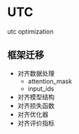 # UTC
utc optimization

## 框架迁移
- 对齐数据处理
    - attention_mask
    - input_ids
- 对齐模型结构
- 对齐损失函数
- 对齐优化器
- 对齐评价指标